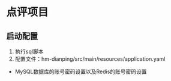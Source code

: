 # 点评项目
## 启动配置
1. 执行sql脚本
2. 配置文件：hm-dianping/src/main/resources/application.yaml
- MySQL数据库的账号密码设置以及Redis的账号密码设置
